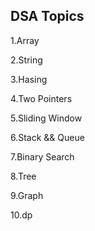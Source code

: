 






















## DSA Topics

1.Array











2.String

























3.Hasing









4.Two Pointers


























































5.Sliding Window








6.Stack && Queue




7.Binary Search

8.Tree

9.Graph

10.dp
